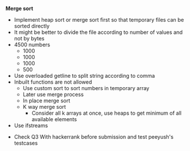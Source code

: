 **Merge sort**



* Implement heap sort or merge sort first so that temporary files can be sorted directly
* It might be better to divide the file according to number of values and not by bytes
* 4500 numbers 
    * 1000
    * 1000
    * 1000
    * 500
* Use overloaded getline to split string according to comma
* Inbuilt functions are not allowed
    * Use custom sort to sort numbers in temporary array
    * Later use merge process
    * In place merge sort 
    * K way merge sort
        * Consider all k arrays at once, use heaps to get minimum of all available elements
* Use ifstreams 

- Check Q3 With hackerrank before submission and test peeyush's testcases